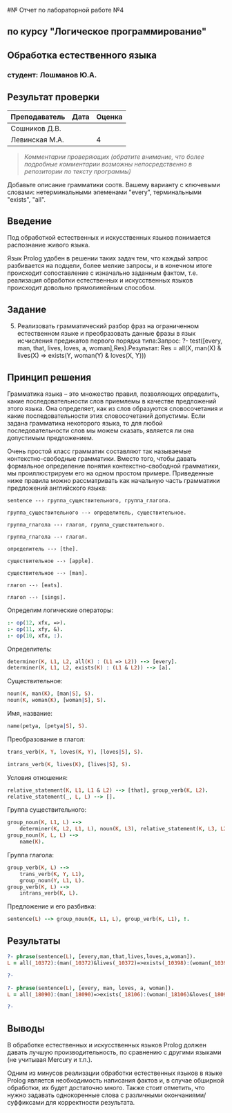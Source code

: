 #№ Отчет по лабораторной работе №4
## по курсу "Логическое программирование"

## Обработка естественного языка

### студент: Лошманов Ю.А.

## Результат проверки

| Преподаватель     | Дата         |  Оценка       |
|-------------------|--------------|---------------|
| Сошников Д.В. |              |               |
| Левинская М.А.|              |       4       |

> *Комментарии проверяющих (обратите внимание, что более подробные комментарии возможны непосредственно в репозитории по тексту программы)*

Добавьте описание грамматики соотв. Вашему варианту с ключевыми словами: нетерминальными элеменами "every", терминальными "exists", "all".
## Введение
Под обработкой естественных и искусственных языков понимается распознание живого языка.

Язык Prolog удобен в решении таких задач тем, что каждый запрос разбивается на подцели, более мелкие запросы, и в конечном итоге происходит сопоставление с изначально заданным фактом, т.е. реализация обработки естественных и искусственных языков происходит довольно прямолинейным способом.

## Задание
5. Реализовать грамматический разбор фраз на ограниченном естественном языке и преобразовать данные фразы в язык исчисления предикатов первого порядка типа:Запрос: ?- test([every, man, that, lives, loves, a, woman],Res).Результат: Res = all(X, man(X) & lives(X) => exists(Y, woman(Y) & loves(X, Y)))

## Принцип решения
Грамматика языка – это множество правил, позволяющих определить, какие последовательности слов приемлемы в качестве предложений этого языка. Она определяет, как из слов образуются словосочетания и какие последовательности этих словосочетаний допустимы. Если задана грамматика некоторого языка, то для любой последовательности слов мы можем сказать, является ли она допустимым предложением.

Очень простой класс грамматик составляют так называемые контекстно-свободные грамматики. Вместо того, чтобы давать формальное определение понятия контекстно-свободной грамматики, мы проиллюстрируем его на одном простом примере. Приведенные ниже правила можно рассматривать как начальную часть грамматики предложений английского языка:

```
sentence --› группа_существительного, группа_глагола.

группа_существительного --› определитель, существительное.

группа_глагола --› глагол, группа_существительного.

группа_глагола --› глагол.

определитель --› [the].

существительное --› [apple].

существительное --› [man].

глагол --› [eats].

глагол --› [sings].
```


Определим логические операторы:
```prolog
:- op(12, xfx, =>).
:- op(11, xfy, &).
:- op(10, xfx, :).
```

Определитель:
```prolog
determiner(K, L1, L2, all(K) : (L1 => L2)) --> [every].
determiner(K, L1, L2, exists(K) : (L1 & L2)) --> [a].
```

Существительное:
```prolog
noun(K, man(K), [man|S], S).
noun(K, woman(K), [woman|S], S).
```

Имя, название:
```prolog
name(petya, [petya|S], S).
```

Преобразование в глагол:
```prolog
trans_verb(K, Y, loves(K, Y), [loves|S], S).

intrans_verb(K, lives(K), [lives|S], S).
```

Условия отношения:
```prolog
relative_statement(K, L1, L1 & L2) --> [that], group_verb(K, L2).
relative_statement(_, L, L) --> [].
```

Группа существительного:
```prolog
group_noun(K, L1, L) -->
    determiner(K, L2, L1, L), noun(K, L3), relative_statement(K, L3, L2).
group_noun(K, L, L) --> 
    name(K).
```

Группа глагола:
```prolog
group_verb(K, L) --> 
    trans_verb(K, Y, L1),
    group_noun(Y, L1, L).
group_verb(K, L) --> 
    intrans_verb(K, L).
```

Предложение и его разбивка:
```prolog
sentence(L) --> group_noun(K, L1, L), group_verb(K, L1), !.
```

## Результаты
```prolog
?- phrase(sentence(L), [every,man,that,lives,loves,a,woman]).
L = all(_10372):(man(_10372)&lives(_10372)=>exists(_10398):(woman(_10398)&loves(_10372, _10398))).

?- 
```

```prolog
?- phrase(sentence(L), [every, man, loves, a, woman]).
L = all(_18090):(man(_18090)=>exists(_18106):(woman(_18106)&loves(_18090, _18106))).

?-
```

## Выводы

В обработке естественных и искусственных языков Prolog должен давать лучшую производительность, по сравнению с другими языками (не учитывая Mercury и т.п.).

Одним из минусов реализации обработки естественных языков в языке Prolog является необходимость написания фактов и, в случае обширной обработки, их будет достаточно много. Также стоит отметить, что нужно задавать однокоренные слова с различными окончаниями/суффиксами для корректности результата.




